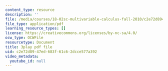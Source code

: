 ```yaml
---
content_type: resource
description: ''
file: /media/courses/18-02sc-multivariable-calculus-fall-2010/c2e72d8947ed683f61c62dcce577a392_j9GZjr05Heg.pdf
file_type: application/pdf
learning_resource_types: []
license: https://creativecommons.org/licenses/by-nc-sa/4.0/
ocw_type: OCWFile
resourcetype: Document
title: 3play pdf file
uid: c2e72d89-47ed-683f-61c6-2dcce577a392
video_metadata:
  youtube_id: null
---
```

